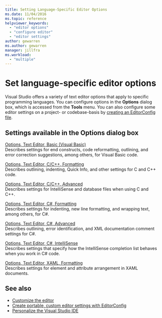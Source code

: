 ```yaml
---
title: Setting Language-Specific Editor Options
ms.date: 11/04/2016
ms.topic: reference
helpviewer_keywords:
  - "editor options"
  - "configure editor"
  - "editor settings"
author: gewarren
ms.author: gewarren
manager: jillfra
ms.workload:
  - "multiple"
---
```

# Set language-specific editor options

Visual Studio offers a variety of text editor options that apply to specific programming languages. You can configure options in the **Options** dialog box, which is accessed from the **Tools** menu. You can also configure some editor settings on a project- or codebase-basis by [creating an EditorConfig file](../../ide/create-portable-custom-editor-options.md).

## Settings available in the Options dialog box

[Options, Text Editor, Basic (Visual Basic)](../../ide/reference/options-text-editor-basic-visual-basic.md)\
Describes settings for end constructs, code reformatting, outlining, and error correction suggestions, among others, for Visual Basic code.

[Options, Text Editor, C/C++, Formatting](../../ide/reference/options-text-editor-c-cpp-formatting.md)\
Describes outlining, indenting, Quick Info, and other settings for C and C++ code.

[Options, Text Editor, C/C++, Advanced](../../ide/reference/options-text-editor-c-cpp-advanced.md)\
Describes settings for IntelliSense and database files when using C and C++.

[Options, Text Editor, C#, Formatting](../../ide/reference/options-text-editor-csharp-formatting.md)\
Describes settings for indenting, new line formatting, and wrapping text, among others, for C#.

[Options, Text Editor, C#, Advanced](../../ide/reference/options-text-editor-csharp-advanced.md)\
Describes outlining, error identification, and XML documentation comment settings for C#.

[Options, Text Editor, C#, IntelliSense](../../ide/reference/options-text-editor-csharp-intellisense.md)\
Describes settings that specify how the IntelliSense completion list behaves when you work in C# code.

[Options, Text Editor, XAML, Formatting](../../ide/reference/options-text-editor-xaml-formatting.md)\
Describes settings for element and attribute arrangement in XAML documents.

## See also

- [Customize the editor](../how-to-change-text-case-in-the-editor.md)
- [Create portable, custom editor settings with EditorConfig](../../ide/create-portable-custom-editor-options.md)
- [Personalize the Visual Studio IDE](../../ide/personalizing-the-visual-studio-ide.md)
